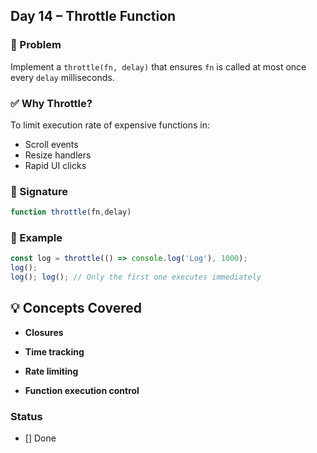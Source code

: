 ## Day 14 – Throttle Function

### 🧠 Problem
Implement a `throttle(fn, delay)` that ensures `fn` is called at most once every `delay` milliseconds.

### ✅ Why Throttle?
To limit execution rate of expensive functions in:
- Scroll events
- Resize handlers
- Rapid UI clicks

### 🔧 Signature

```js
function throttle(fn,delay)
```

### 🧪 Example

```js
const log = throttle(() => console.log('Log'), 1000);
log();
log(); log(); // Only the first one executes immediately
```
## 💡 Concepts Covered

- **Closures**

- **Time tracking**

- **Rate limiting**

- **Function execution control**

### Status

- [] Done